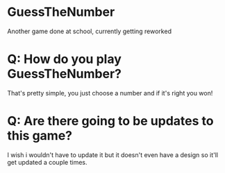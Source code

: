 # GuessTheNumber
Another game done at school, currently getting reworked
# Q: How do you play GuessTheNumber?
That's pretty simple, you just choose a number and if it's right you won!
# Q: Are there going to be updates to this game?
I wish i wouldn't have to update it but it doesn't even have a design so it'll get updated a couple times.
